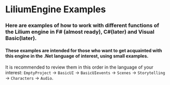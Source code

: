 # LiliumEngine Examples

### Here are examples of how to work with different functions of the Lilium engine in F# (almost ready), C#(later) and Visual Basic(later).

#### These examples are intended for those who want to get acquainted with this engine in the .Net language of interest, using small examples.

It is recommended to review them in this order in the language of your interest: `EmptyProject` -> `BasicUI` -> `BasicUIevents` -> `Scenes` -> `Storytelling` -> `Characters` -> `Audio`.

